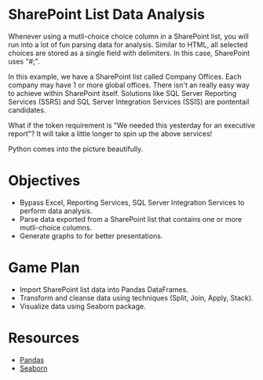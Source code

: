 # SharePoint List Data Analysis
Whenever using a mutli-choice choice column in a SharePoint list, you will run into a lot of fun parsing data for analysis. Similar to HTML, all selected choices are stored as a single field with delimiters. In this case, SharePoint uses "#;".

In this example, we have a SharePoint list called Company Offices. Each company may have 1 or more global offices. There isn't an really easy way to achieve within SharePoint itself. Solutions like SQL Server Reporting Services (SSRS) and SQL Server Integration Services (SSIS) are pontentail candidates. 

What if the token requirement is "We needed this yesterday for an executive report"? It will take a little longer to spin up the above services!

Python comes into the picture beautifully.


# Objectives
* Bypass Excel, Reporting Services, SQL Server Integration Services to perform data analysis. 
* Parse data exported from a SharePoint list that contains one or more mutli-choice columns.
* Generate graphs to for better presentations.


# Game Plan
* Import SharePoint list data into Pandas DataFrames.
* Transform and cleanse data using techniques (Split, Join, Apply, Stack).
* Visualize data using Seaborn package.


# Resources
* <a href="http://pandas.pydata.org/">Pandas</a>
* <a href="https://stanford.edu/~mwaskom/software/seaborn/">Seaborn</a>
